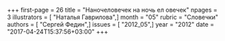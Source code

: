 +++
first-page = 26
title = "Наночеловечек на ночь ел овечек"
npages = 3
illustrators = [ "Наталья Гаврилова",]
month = "05"
rubric = "Словечки"
authors = [ "Сергей Федин",]
issues = [ "2012_05",]
year = "2012"
date = "2017-04-24T15:37:56+03:00"
+++
